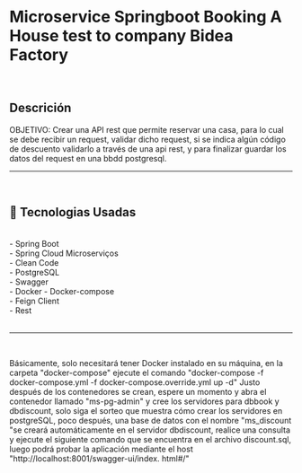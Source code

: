 ﻿﻿<h1> Microservice Springboot Booking A House test to company Bidea Factory </h1> <br/>

<h2>Descrición</h2>
<p>OBJETIVO: Crear una API rest que permite reservar una casa, para lo cual se debe recibir un request,
validar dicho request, si se indica algún código de descuento validarlo a través de una api rest, y para
finalizar guardar los datos del request en una bbdd postgresql. </p>
<hr>
<br/>


## 🚀 Tecnologias Usadas<br/>
<br/>
- Spring Boot<br/>
- Spring Cloud Microserviços <br/>
- Clean Code<br/>
- PostgreSQL <br/>
-   Swagger <br/>
-   Docker - Docker-compose<br/>
- Feign Client<br/>
-   Rest  <br/>

<br/>
<hr>
<br/>
<p>Básicamente, solo necesitará tener Docker instalado en su máquina, en la carpeta "docker-compose" ejecute el comando "docker-compose -f docker-compose.yml -f docker-compose.override.yml up -d" Justo después de los contenedores se crean, espere un momento y abra el contenedor llamado "ms-pg-admin" y cree los servidores para dbbook y dbdiscount, solo siga el sorteo que muestra cómo crear los servidores en postgreSQL, poco después, una base de datos con el nombre "ms_discount "se creará automáticamente en el servidor dbdiscount, realice una consulta y ejecute el siguiente comando que se encuentra en el archivo discount.sql, luego podrá probar la aplicación mediante el host "http://localhost:8001/swagger-ui/index. html#/"</p>
<br/>

